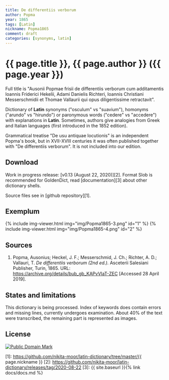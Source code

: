 ```yaml
---
title: De differentiis verborum
author: Popma
year: 1865
tags: [Latin]
nickname: Popma1865
comment: draft
categories: [synonyms, latin]
---
```

# {{ page.title }}, {{ page.author }} ({{ page.year }})

Full title is "Ausonii Popmae frisii de differentiis verborum cum additamentis Ioannis Friderici Hekelii, Adami Danielis Richteri, Ioannis Christiani Messerschmidii et Thomae Vallaurii qui opus diligentissime retractavit".

Dictionary of **Latin** synonyms ("osculum" vs "suavium"), homonyms ("arundo" vs "hirundo") or paronymous words ("cedere" vs "accedere") with explanations in **Latin**. Sometimes, authors give analogies from Greek and Italian languages (first introduced in the 1852 edition).

Grammatical treatise "De usu antiquae locutionis" is an independent Popma's book, but in XVII-XVIII centuries it was often published together with "De differentiis verborum". It is not included into our edition.


## Download

Work in progress release: [v0.13 (August 22, 2020)][2]. Format Slob is recommended for GoldenDict, read [documentation][3] about other dictionary shells.

Source files see in [github repository][1].


## Exemplum

{% include img-viewer.html img="img/Popma1865-3.png" id="1" %}
{% include img-viewer.html img="img/Popma1865-4.png" id="2" %}


## Sources

1. Popma, Ausonius; Heckel, J. F.; Messerschmid, J. Ch.; Richter, A. D.; Vallauri, T. _De differentiis verborum (2nd ed.)._ Asceterii Salesiani Publisher, Turin, 1865. URL: <https://archive.org/details/bub_gb_KAPvVIaT-ZEC> \[Accessed 28 April 2019\].


## States and limitations

This dictionary is being processed. Index of keywords does contain errors and missing lines, currently undergoes examination. About 40% of the text were transcribed, the remaining part is represented as images.


## License

<a rel="license" href="http://creativecommons.org/publicdomain/mark/1.0/">
<img src="https://licensebuttons.net/p/mark/1.0/88x31.png"
     style="border-style: none;" alt="Public Domain Mark" />
</a>


[1]: https://github.com/nikita-moor/latin-dictionary/tree/master/{{ page.nickname }}
[2]: https://github.com/nikita-moor/latin-dictionary/releases/tag/2020-08-22
[3]: {{ site.baseurl }}{% link docs/docs.md %}

